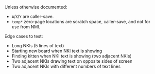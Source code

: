 Unless otherwise documented:

- `A`/`X`/`Y` are caller-save.
- `temp*` zero-page locations are scratch space, caller-save, and not for
use from NMI.

Edge cases to test:

- Long NKIs (5 lines of text)
- Starting new board when NKI text is showing
- Finding kitten when NKI text is showing (two adjacent NKIs)
- Two adjacent NKIs drawing text on opposite sides of screen
- Two adjacent NKIs with different numbers of text lines
